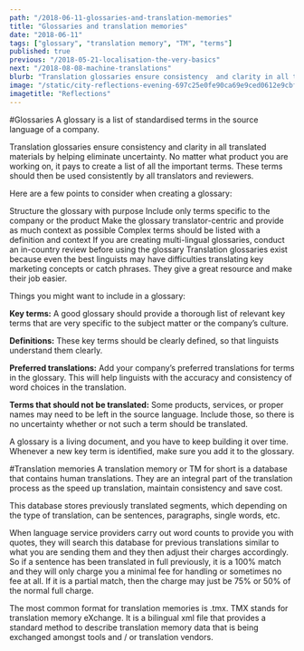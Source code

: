 ```yaml
---
path: "/2018-06-11-glossaries-and-translation-memories"
title: "Glossaries and translation memories"
date: "2018-06-11"
tags: ["glossary", "translation memory", "TM", "terms"]
published: true
previous: "/2018-05-21-localisation-the-very-basics"
next: "/2018-08-08-machine-translations"
blurb: "Translation glossaries ensure consistency  and clarity in all translated materials by helping eliminate uncertainty. Are you using a glossary yet?"
image: "/static/city-reflections-evening-697c25e0fe90ca69e9ced0612e9cbf53.jpg"
imagetitle: "Reflections"
---
```


#Glossaries
A glossary is a list of standardised terms in the source language of a company.

Translation glossaries ensure consistency and clarity in all translated materials by helping eliminate uncertainty. No matter what product you are working on, it pays to create a list of all the important terms. These terms should then be used consistently by all translators and reviewers.

Here are a few points to consider when creating a glossary:

Structure the glossary with purpose
Include only terms specific to the company or the product
Make the glossary translator-centric and provide as much context as possible
Complex terms should be listed with a definition and context
If you are creating multi-lingual glossaries, conduct an in-country review before using the glossary
Translation glossaries exist because even the best linguists may have difficulties translating key marketing concepts or catch phrases. They give a great resource and make their job easier.

Things you might want to include in a glossary:

__Key terms:__ A good glossary should provide a thorough list of relevant key terms that are very specific to the subject matter or the company’s culture.

__Definitions:__ These key terms should be clearly defined, so that linguists understand them clearly.

__Preferred translations:__ Add your company’s preferred translations for terms in the glossary. This will help linguists with the accuracy and consistency of word choices in the translation.

__Terms that should not be translated:__ Some products, services, or proper names may need to be left in the source language. Include those, so there is no uncertainty whether or not such a term should be translated.

A glossary is a living document, and you have to keep building it over time. Whenever a new key term is identified, make sure you add it to the glossary.

#Translation memories
A translation memory or TM for short is a database that contains human translations. They are an integral part of the translation process as the speed up translation, maintain consistency and save cost.

This database stores previously translated segments, which depending on the type of translation, can be sentences, paragraphs, single words, etc.

When language service providers carry out word counts to provide you with quotes, they will search this database for previous translations similar to what you are sending them and they then adjust their charges accordingly. So if a sentence has been translated in full previously, it is a 100% match and they will only charge you a minimal fee for handling or sometimes no fee at all. If it is a partial match, then the charge may just be 75% or 50% of the normal full charge.

The most common format for translation memories is .tmx. TMX stands for translation memory eXchange. It is a bilingual xml file that provides a standard method to describe translation memory data that is being exchanged amongst tools and / or translation vendors.